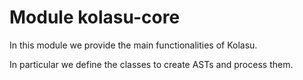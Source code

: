 # Module kolasu-core

In this module we provide the main functionalities of Kolasu.

In particular we define the classes to create ASTs and process them.
